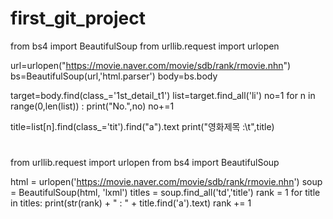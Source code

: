 # first_git_project
from bs4 import BeautifulSoup
from urllib.request import urlopen

url=urlopen("https://movie.naver.com/movie/sdb/rank/rmovie.nhn")
bs=BeautifulSoup(url,'html.parser')
body=bs.body

target=body.find(class_='1st_detail_t1')
list=target.find_all('li')
no=1
for n in range(0,len(list)) :
    print("No.",no)
    no+=1

title=list[n].find(class_='tit').find("a").text
print("영화제목 :\t",title)

# 
from urllib.request import urlopen
from bs4 import BeautifulSoup

html = urlopen('https://movie.naver.com/movie/sdb/rank/rmovie.nhn')
soup = BeautifulSoup(html, 'lxml')
titles = soup.find_all('td','title')
rank = 1
for title in titles:
    print(str(rank) + " : " + title.find('a').text)
    rank += 1
